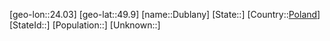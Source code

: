 ﻿---
location: [49.9,24.03]
type: City
tags:
- geo/City


SpocWebEntityId: 29893
isDeleted: false
confidential: public

---
[geo-lon::24.03]
[geo-lat::49.9]
[name::Dublany]
[State::]
[Country::[Poland](geo/Continent/Europe/Poland.md)]
[StateId::]
[Population::]
[Unknown::]

